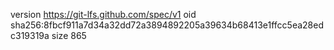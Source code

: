 version https://git-lfs.github.com/spec/v1
oid sha256:8fbcf911a7d34a32dd72a3894892205a39634b68413e1ffcc5ea28edc319319a
size 865
